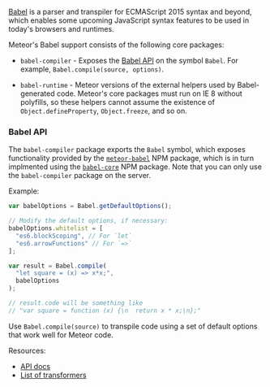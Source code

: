 [Babel](http://babeljs.io/) is a parser and transpiler for ECMAScript 2015
syntax and beyond, which enables some upcoming JavaScript syntax features
to be used in today's browsers and runtimes.

Meteor's Babel support consists of the following core packages:

* `babel-compiler` - Exposes the [Babel API](https://babeljs.io/docs/usage/api/)
  on the symbol `Babel`.  For example, `Babel.compile(source, options)`.

* `babel-runtime` - Meteor versions of the external helpers used by
  Babel-generated code.  Meteor's core packages must run on IE 8 without
  polyfills, so these helpers cannot assume the existence of
  `Object.defineProperty`, `Object.freeze`, and so on.

### Babel API

The `babel-compiler` package exports the `Babel` symbol, which exposes
functionality provided by the
[`meteor-babel`](https://www.npmjs.com/package/meteor-babel) NPM package,
which is in turn implmented using the
[`babel-core`](https://www.npmjs.com/package/babel-core) NPM package.
Note that you can only use the `babel-compiler` package on the server.

Example:

```js
var babelOptions = Babel.getDefaultOptions();

// Modify the default options, if necessary:
babelOptions.whitelist = [
  "es6.blockScoping", // For `let`
  "es6.arrowFunctions" // For `=>`
];

var result = Babel.compile(
  "let square = (x) => x*x;",
  babelOptions
);

// result.code will be something like
// "var square = function (x) {\n  return x * x;\n};"
```

Use `Babel.compile(source)` to transpile code using a set of default
options that work well for Meteor code.

Resources:

* [API docs](https://babeljs.io/docs/usage/api/)
* [List of transformers](https://babeljs.io/docs/usage/transformers/)
